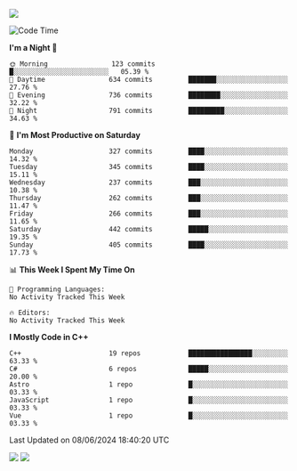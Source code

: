 ![](https://komarev.com/ghpvc/?username=lilpidgey&color=red)
<!--START_SECTION:waka-->
![Code Time](http://img.shields.io/badge/Code%20Time-1%2C491%20hrs%2018%20mins-blue)

**I'm a Night 🦉** 

```text
🌞 Morning                123 commits         █░░░░░░░░░░░░░░░░░░░░░░░░   05.39 % 
🌆 Daytime                634 commits         ███████░░░░░░░░░░░░░░░░░░   27.76 % 
🌃 Evening                736 commits         ████████░░░░░░░░░░░░░░░░░   32.22 % 
🌙 Night                  791 commits         █████████░░░░░░░░░░░░░░░░   34.63 % 
```
📅 **I'm Most Productive on Saturday** 

```text
Monday                   327 commits         ████░░░░░░░░░░░░░░░░░░░░░   14.32 % 
Tuesday                  345 commits         ████░░░░░░░░░░░░░░░░░░░░░   15.11 % 
Wednesday                237 commits         ███░░░░░░░░░░░░░░░░░░░░░░   10.38 % 
Thursday                 262 commits         ███░░░░░░░░░░░░░░░░░░░░░░   11.47 % 
Friday                   266 commits         ███░░░░░░░░░░░░░░░░░░░░░░   11.65 % 
Saturday                 442 commits         █████░░░░░░░░░░░░░░░░░░░░   19.35 % 
Sunday                   405 commits         ████░░░░░░░░░░░░░░░░░░░░░   17.73 % 
```


📊 **This Week I Spent My Time On** 

```text
💬 Programming Languages: 
No Activity Tracked This Week

🔥 Editors: 
No Activity Tracked This Week
```

**I Mostly Code in C++** 

```text
C++                      19 repos            ████████████████░░░░░░░░░   63.33 % 
C#                       6 repos             █████░░░░░░░░░░░░░░░░░░░░   20.00 % 
Astro                    1 repo              █░░░░░░░░░░░░░░░░░░░░░░░░   03.33 % 
JavaScript               1 repo              █░░░░░░░░░░░░░░░░░░░░░░░░   03.33 % 
Vue                      1 repo              █░░░░░░░░░░░░░░░░░░░░░░░░   03.33 % 
```




 Last Updated on 08/06/2024 18:40:20 UTC
<!--END_SECTION:waka-->
![](https://hit.yhype.me/github/profile?user_id=42968544)
![](https://komarev.com/ghpvc/?lilpidgey)
